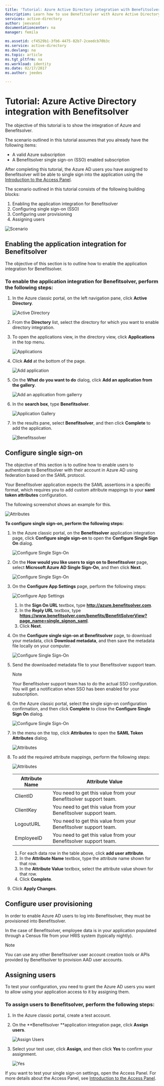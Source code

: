 ```yaml
---
title: 'Tutorial: Azure Active Directory integration with Benefitsolver | Microsoft Docs'
description: Learn how to use Benefitsolver with Azure Active Directory to enable single sign-on, automated provisioning, and more!
services: active-directory
author: jeevansd
documentationcenter: na
manager: femila

ms.assetid: cf4529b1-3fb6-4475-82b7-2ceedcb70b3c
ms.service: active-directory
ms.devlang: na
ms.topic: article
ms.tgt_pltfrm: na
ms.workload: identity
ms.date: 02/17/2017
ms.author: jeedes

---
```

# Tutorial: Azure Active Directory integration with Benefitsolver
The objective of this tutorial is to show the integration of Azure and Benefitsolver.  

The scenario outlined in this tutorial assumes that you already have the following items:

* A valid Azure subscription
* A Benefitsolver single sign-on (SSO) enabled subscription

After completing this tutorial, the Azure AD users you have assigned to Benefitsolver will be able to single sign into the application using the [Introduction to the Access Panel](active-directory-saas-access-panel-introduction.md).

The scenario outlined in this tutorial consists of the following building blocks:

1. Enabling the application integration for Benefitsolver
2. Configuring single sign-on (SSO)
3. Configuring user provisioning
4. Assigning users

![Scenario](./media/active-directory-saas-benefitsolver-tutorial/IC804820.png "Scenario")

## Enabling the application integration for Benefitsolver
The objective of this section is to outline how to enable the application integration for Benefitsolver.

### To enable the application integration for Benefitsolver, perform the following steps:
1. In the Azure classic portal, on the left navigation pane, click **Active Directory**.
   
   ![Active Directory](./media/active-directory-saas-benefitsolver-tutorial/IC700993.png "Active Directory")
2. From the **Directory** list, select the directory for which you want to enable directory integration.
3. To open the applications view, in the directory view, click **Applications** in the top menu.
   
   ![Applications](./media/active-directory-saas-benefitsolver-tutorial/IC700994.png "Applications")
4. Click **Add** at the bottom of the page.
   
   ![Add application](./media/active-directory-saas-benefitsolver-tutorial/IC749321.png "Add application")
5. On the **What do you want to do** dialog, click **Add an application from the gallery**.
   
   ![Add an application from gallerry](./media/active-directory-saas-benefitsolver-tutorial/IC749322.png "Add an application from gallerry")
6. In the **search box**, type **Benefitsolver**.
   
   ![Application Gallery](./media/active-directory-saas-benefitsolver-tutorial/IC804821.png "Application Gallery")
7. In the results pane, select **Benefitsolver**, and then click **Complete** to add the application.
   
   ![Benefitssolver](./media/active-directory-saas-benefitsolver-tutorial/IC804822.png "Benefitssolver")
   
## Configure single sign-on

The objective of this section is to outline how to enable users to authenticate to Benefitsolver with their account in Azure AD using federation based on the SAML protocol.  

Your Benefitsolver application expects the SAML assertions in a specific format, which requires you to add custom attribute mappings to your **saml token attributes** configuration. 

The following screenshot shows an example for this.

![Attributes](./media/active-directory-saas-benefitsolver-tutorial/IC804823.png "Attributes")

**To configure single sign-on, perform the following steps:**

1. In the Azure classic portal, on the **Benefitsolver** application integration page, click **Configure single sign-on** to open the **Configure Single Sign On** dialog.
   
   ![Configure Single Sign-On](./media/active-directory-saas-benefitsolver-tutorial/IC804824.png "Configure Single Sign-On")
2. On the **How would you like users to sign on to Benefitsolver** page, select **Microsoft Azure AD Single Sign-On**, and then click **Next**.
   
   ![Configure Single Sign-On](./media/active-directory-saas-benefitsolver-tutorial/IC804825.png "Configure Single Sign-On")
3. On the **Configure App Settings** page, perform the following steps:
   
   ![Configure App Settings](./media/active-directory-saas-benefitsolver-tutorial/IC804826.png "Configure App Settings")
   
   1. In the **Sign On URL** textbox, type **http://azure.benefitsolver.com**.
   2. In the **Reply URL** textbox, type **https://www.benefitsolver.com/benefits/BenefitSolverView?page_name=single_signon_saml**.  
   3. Click **Next**.
4. On the **Configure single sign-on at Benefitsolver** page, to download your metadata, click **Download metadata**, and then save the metadata file locally on your computer.
   
   ![Configure Single Sign-On](./media/active-directory-saas-benefitsolver-tutorial/IC804827.png "Configure Single Sign-On")
5. Send the downloaded metadata file to your Benefitsolver support team.
   
   >[!NOTE]
   >Your Benefitsolver support team has to do the actual SSO configuration. You will get a notification when SSO has been enabled for your subscription.
   >

6. On the Azure classic portal, select the single sign-on configuration confirmation, and then click **Complete** to close the **Configure Single Sign On** dialog.
   
   ![Configure Single Sign-On](./media/active-directory-saas-benefitsolver-tutorial/IC804828.png "Configure Single Sign-On")
7. In the menu on the top, click **Attributes** to open the **SAML Token Attributes** dialog.
   
   ![Attributes](./media/active-directory-saas-benefitsolver-tutorial/IC795920.png "Attributes")
8. To add the required attribute mappings, perform the following steps:
   
   ![Attributes](./media/active-directory-saas-benefitsolver-tutorial/IC804823.png "Attributes")
   
   | Attribute Name | Attribute Value |
   | --- | --- |
   | ClientID |You need to get this value from your Benefitsolver support team. |
   | ClientKey |You need to get this value from your Benefitsolver support team. |
   | LogoutURL |You need to get this value from your Benefitsolver support team. |
   | EmployeeID |You need to get this value from your Benefitsolver support team. |
   
   1. For each data row in the table above, click **add user attribute**.
   2. In the **Attribute Name** textbox, type the attribute name shown for that row.
   3. In the **Attribute Value** textbox, select the attribute value shown for that row.
   4. Click **Complete**.
9. Click **Apply Changes**.

## Configure user provisioning
In order to enable Azure AD users to log into Benefitsolver, they must be provisioned into Benefitsolver.  

In the case of Benefitsolver, employee data is in your application populated through a Census file from your HRIS system (typically nightly).  

>[!NOTE]
>You can use any other Benefitsolver user account creation tools or APIs provided by Benefitsolver to provision AAD user accounts. 
> 

## Assigning users
To test your configuration, you need to grant the Azure AD users you want to allow using your application access to it by assigning them.

### To assign users to Benefitsolver, perform the following steps:
1. In the Azure classic portal, create a test account.
2. On the **Benefitsolver **application integration page, click **Assign users**.
   
   ![Assign Users](./media/active-directory-saas-benefitsolver-tutorial/IC804829.png "Assign Users")
3. Select your test user, click **Assign**, and then click **Yes** to confirm your assignment.
   
   ![Yes](./media/active-directory-saas-benefitsolver-tutorial/IC767830.png "Yes")

If you want to test your single sign-on settings, open the Access Panel. For more details about the Access Panel, see [Introduction to the Access Panel](active-directory-saas-access-panel-introduction.md).

